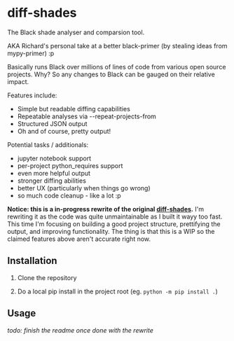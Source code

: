 # diff-shades

The Black shade analyser and comparsion tool.

AKA Richard's personal take at a better black-primer (by stealing
ideas from mypy-primer) :p

Basically runs Black over millions of lines of code from various
open source projects. Why? So any changes to Black can be gauged
on their relative impact.

Features include:
 - Simple but readable diffing capabilities
 - Repeatable analyses via --repeat-projects-from
 - Structured JSON output
 - Oh and of course, pretty output!

Potential tasks / additionals:
 - jupyter notebook support
 - per-project python_requires support
 - even more helpful output
 - stronger diffing abilities
 - better UX (particularly when things go wrong)
 - so much code cleanup - like a lot :p

**Notice: this is a in-progress rewrite of the original
[diff-shades][original].** I'm rewriting it as the code was quite
unmaintainable as I built it wayy too fast. This time I'm focusing
on building a good project structure, prettifying the output, and
improving functionality. The thing is that this is a WIP so the
claimed features above aren't accurate right now.

## Installation

1. Clone the repository

1. Do a local pip install in the project root (eg. `python -m pip install .`)

## Usage

*todo: finish the readme once done with the rewrite*



[original]: https://github.com/ichard26/black-mypyc-wheels/blob/main/diff_shades.py
